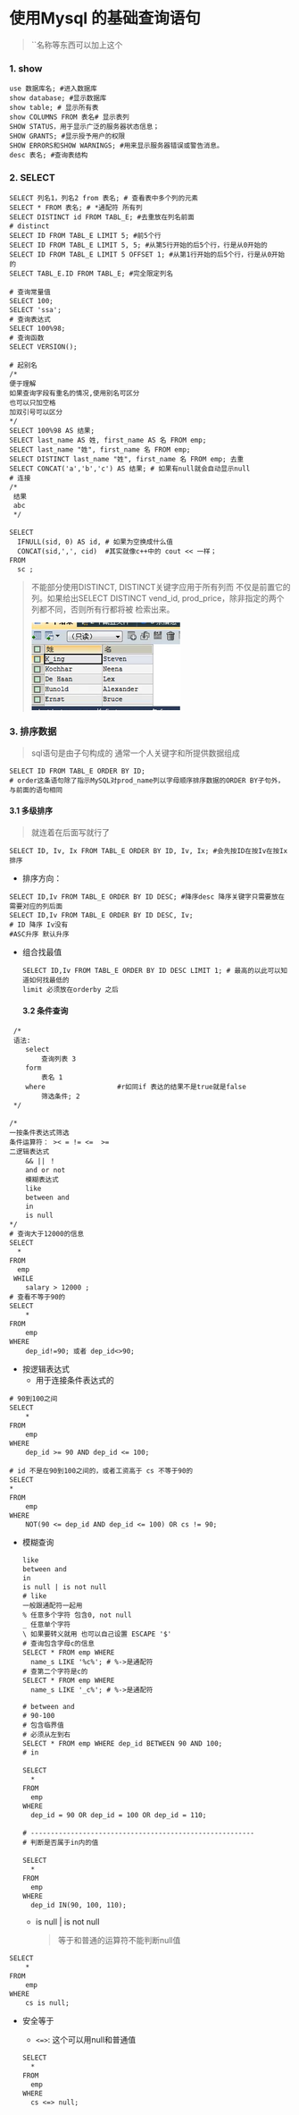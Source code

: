 # 使用Mysql 的基础查询语句

> ``名称等东西可以加上这个

### 1. show

```mysql
use 数据库名; #进入数据库
show database; #显示数据库
show table; # 显示所有表
show COLUMNS FROM 表名# 显示表列
SHOW STATUS，用于显示广泛的服务器状态信息；
SHOW GRANTS; #显示授予用户的权限
SHOW ERRORS和SHOW WARNINGS; #用来显示服务器错误或警告消息。
desc 表名; #查询表结构
```

### 2. SELECT

```mysql
SELECT 列名1，列名2 from 表名; # 查看表中多个列的元素
SELECT * FROM 表名; # *通配符 所有列
SELECT DISTINCT id FROM TABL_E; #去重放在列名前面
# distinct
SELECT ID FROM TABL_E LIMIT 5; #前5个行
SELECT ID FROM TABL_E LIMIT 5, 5; #从第5行开始的后5个行，行是从0开始的
SELECT ID FROM TABL_E LIMIT 5 OFFSET 1; #从第1行开始的后5个行，行是从0开始的
SELECT TABL_E.ID FROM TABL_E; #完全限定列名

# 查询常量值
SELECT 100;
SELECT 'ssa';
# 查询表达式
SELECT 100%98;
# 查询函数
SELECT VERSION();

# 起别名
/*
便于理解
如果查询字段有重名的情况,使用别名可区分
也可以只加空格
加双引号可以区分
*/
SELECT 100%98 AS 结果;
SELECT last_name AS 姓, first_name AS 名 FROM emp;
SELECT last_name "姓", first_name 名 FROM emp;
SELECT DISTINCT last_name "姓", first_name 名 FROM emp; 去重
SELECT CONCAT('a','b','c') AS 结果; # 如果有null就会自动显示null
# 连接
/*
 结果
 abc
 */
 
SELECT 
  IFNULL(sid, 0) AS id, # 如果为空换成什么值
  CONCAT(sid,',', cid)  #其实就像c++中的 cout << 一样；
FROM
  sc ;

```

> 不能部分使用DISTINCT, DISTINCT关键字应用于所有列而 不仅是前置它的列。如果给出SELECT DISTINCT vend_id, prod_price，除非指定的两个列都不同，否则所有行都将被 检索出来。
>
> <img src="image-20200228172217496.png" alt="image-20200228172217496" style="zoom:100%;" />

### 3. 排序数据

> sql语句是由子句构成的 通常一个人关键字和所提供数据组成

```mysql
SELECT ID FROM TABL_E ORDER BY ID;
# order这条语句除了指示MySQL对prod_name列以字母顺序排序数据的ORDER BY子句外，与前面的语句相同
```

#### 3.1 多级排序

> 就连着在后面写就行了

```mysql
SELECT ID, Iv, Ix FROM TABL_E ORDER BY ID, Iv, Ix; #会先按ID在按Iv在按Ix排序
```

* 排序方向：

```mysql
SELECT ID,Iv FROM TABL_E ORDER BY ID DESC; #降序desc 降序关键字只需要放在需要对应的列后面
SELECT ID,Iv FROM TABL_E ORDER BY ID DESC, Iv;
# ID 降序 Iv没有 
#ASC升序 默认升序
```

* 组合找最值

  ```mysql
  SELECT ID,Iv FROM TABL_E ORDER BY ID DESC LIMIT 1; # 最高的以此可以知道如何找最低的
  limit 必须放在orderby 之后
  ```

  #### 3.2 条件查询
  
  

```mysql
 /*
 语法:
	select
		查询列表 3
	form
		表名 1
	where                  #r如同if 表达的结果不是true就是false
		筛选条件; 2
 */
 
/*
一按条件表达式筛选
条件运算符： >< = != <=  >=
二逻辑表达式
	&& || ！
	and or not
	模糊表达式
	like
	between and
	in
	is null
*/
# 查询大于12000的信息
SELECT 
  * 
FROM
  emp 
 WHILE
    salary > 12000 ;
# 查看不等于90的
SELECT 
	*
FROM
	emp
WHERE
	dep_id!=90; 或者 dep_id<>90;
```

* 按逻辑表达式
  * 用于连接条件表达式的

```mysql
# 90到100之间
SELECT 
	*
FROM 
	emp
WHERE 
	dep_id >= 90 AND dep_id <= 100;

# id 不是在90到100之间的，或者工资高于 cs 不等于90的
SELECT 
*
FROM 
	emp
WHERE
	NOT(90 <= dep_id AND dep_id <= 100) OR cs != 90;
```

* 模糊查询

  ```mysql
  like
  between and
  in
  is null | is not null
  # like
  一般跟通配符一起用
  % 任意多个字符 包含0, not null
  _ 任意单个字符
  \ 如果要转义就用 也可以自己设置 ESCAPE '$'
  # 查询包含字母c的信息
  SELECT * FROM emp WHERE
  	name_s LIKE '%c%'; # %->是通配符
  # 查第二个字符是c的
  SELECT * FROM emp WHERE
  	name_s LIKE '_c%'; # %->是通配符
  ```

  ```mysql
  # between and
  # 90-100
  # 包含临界值
  # 必须从左到右
  SELECT * FROM emp WHERE dep_id BETWEEN 90 AND 100;
  # in
  
  SELECT 
  	*
  FROM
  	emp
  WHERE
  	dep_id = 90 OR dep_id = 100 OR dep_id = 110;
  
  # --------------------------------------------------------
  # 判断是否属于in内的值
  
  SELECT 
  	*
  FROM
  	emp
  WHERE
  	dep_id IN(90, 100, 110);
  
  ```

  * is null | is not null

    > 等于和普通的运算符不能判断null值

```mysql
SELECT 
	*
FROM
	emp
WHERE
	cs is null;
```

* 安全等于

  * `<=>`: 这个可以用null和普通值

  ```mysql
  SELECT 
  	*
  FROM
  	emp
  WHERE
  	cs <=> null;
  ```

  